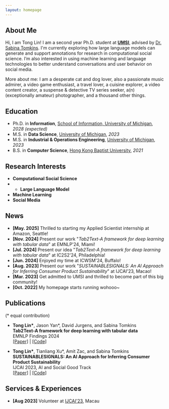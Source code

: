 ```yaml
---
layout: homepage
---
```


## About Me

Hi, I am Tong Lin! I am a second year Ph.D. student at **[UMSI](https://www.si.umich.edu/)**, advised by [Dr. Sabina Tomkins](https://www.travellingscholar.com/). I'm currently exploring how large language models can generate and support annotations for research in computational social science. I’m also interested in using machine learning and language technologies to better understand conversations and user behavior on social media.

More about me: I am a desperate cat and dog lover, also a passionate music admirer, a video game enthusiast, a travel lover, a cuisine explorer, a video content creator, a suspense & detective TV series seeker, a(n) (exceptionally amateur) photographer, and a thousand other things. 

## Education

- Ph.D. in **Information**, [School of Information, University of Michigan](https://www.si.umich.edu/), *2028 (expected)*
- M.S. in **Data Science**, [University of Michigan](https://umich.edu/), *2023*
- M.S. in **Industrial & Operations Engineering**, [University of Michigan](https://umich.edu/), *2023*
- B.S. in **Computer Science**, [Hong Kong Baptist University](https://www.hkbu.edu.hk/), *2021*

## Research Interests

- **Computational Social Science**
- - **Large Language Model**
- **Machine Learning**
- **Social Media**

## News
- **[May. 2025]** Thrilled to starting my Applied Scientist internship at Amazon, Seattle!
- **[Nov. 2024]** Present our work "*Tab2Text-A framework for deep learning with tabular data*" at EMNLP'24, Miami!
- **[Jul. 2024]** Present our idea "*Tab2Text-A framework for deep learning with tabular data*" at IC2S2'24, Philadelphia!
- **[Jun. 2024]** Enjoyed my time at ICWSM'24, Buffalo!
- **[Aug. 2023]** Present our work "*SUSTAINABLESIGNALS: An AI Approach for Inferring Consumer Product Sustainability*" at IJCAI'23, Macao!
- **[Mar. 2023]** Get admitted to UMSI and thrilled to become part of this big community!
- **[Oct. 2022]** My homepage starts running wohooo~

## Publications

(\* equal contribution)
- **Tong Lin\***, Jason Yan\*, David Jurgens, and Sabina Tomkins \
**Tab2Text-A framework for deep learning with tabular data** \
EMNLP Findings 2024 \
[[Paper]](https://aclanthology.org/2024.findings-emnlp.756/) | [[Code]](https://francislint.github.io/)



- **Tong Lin\***, Tianliang Xu\*, Amit Zac, and Sabina Tomkins \
**SUSTAINABLESIGNALS: An AI Approach for Inferring Consumer Product Sustainability** \
IJCAI 2023, AI and Social Good Track \
[[Paper]](https://www.ijcai.org/proceedings/2023/0673.pdf) | [[Code]](https://github.com/Sabina321/sustainable_signals)

## Services & Experiences

- **[Aug 2023]** Volunteer at [IJCAI'23](https://ijcai-23.org/), Macau
